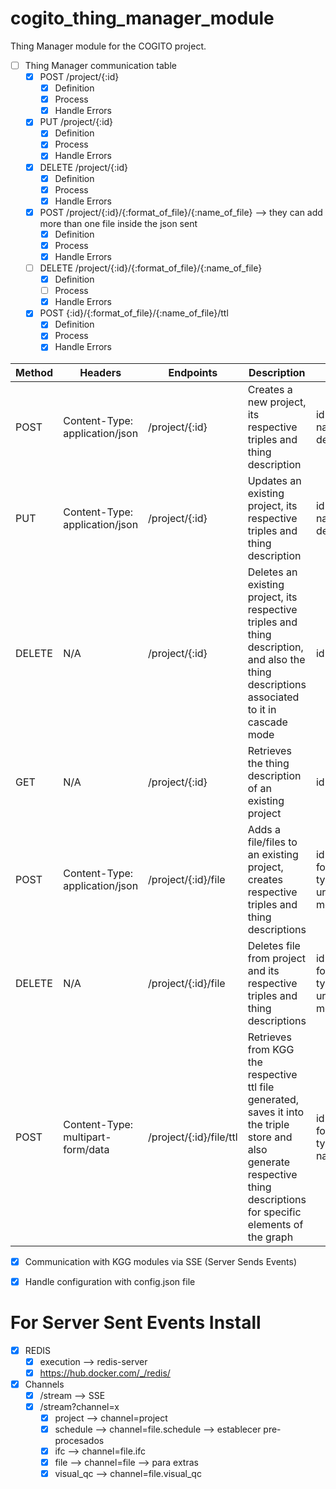 # cogito_thing_manager_module
Thing Manager module for the COGITO project.

- [ ] Thing Manager communication table
	- [x] POST /project/{:id}
		- [x] Definition
		- [x] Process
		- [x] Handle Errors
	- [x] PUT /project/{:id}
		- [x] Definition
		- [x] Process
		- [x] Handle Errors
	- [x] DELETE /project/{:id}
		- [x] Definition
		- [x] Process
		- [x] Handle Errors
	- [x] POST /project/{:id}/{:format_of_file}/{:name_of_file} --> they can add more than one file inside the json sent
		- [x] Definition
		- [x] Process
		- [x] Handle Errors
	- [ ] DELETE /project/{:id}/{:format_of_file}/{:name_of_file}
		- [x] Definition
		- [ ] Process
		- [x] Handle Errors
	- [x] POST {:id}/{:format_of_file}/{:name_of_file}/ttl
		- [x] Definition
		- [x] Process
		- [x] Handle Errors

| Method | Headers                           | Endpoints               | Description                                                                                                                                                             | Parameters                                                                                                    |
| ------ | --------------------------------- | ----------------------- | ----------------------------------------------------------------------------------------------------------------------------------------------------------------------- | ------------------------------------------------------------------------------------------------------------- |
| POST   | Content-Type: application/json    | /project/{:id}          | Creates a new project, its respective triples and thing description                                                                                                     | id(mandatory), name(optional), description(optional)                                                          |
| PUT    | Content-Type: application/json    | /project/{:id}          | Updates an existing project, its respective triples and thing description                                                                                               | id(mandatory), name(optional), description(optional)                                                          |
| DELETE | N/A                               | /project/{:id}          | Deletes an existing project, its respective triples and thing description, and also the thing descriptions associated to it in cascade mode                             | id(mandatory)                                                                                                 |
| GET    | N/A                               | /project/{:id}          | Retrieves the thing description of an existing project                                                                                                                  | id(mandatory)                                                                                                 |
| POST   | Content-Type: application/json    | /project/{:id}/file     | Adds a file/files to an existing project, creates respective triples and thing descriptions                                                                             | id(mandatory), format_of_file(mandatory), type_of_file(mandatory), uri_of_file(mandatory), metadata(optional) |
| DELETE | N/A                               | /project/{:id}/file     | Deletes file from project and its respective triples and thing descriptions                                                                                             | id(mandatory), format_of_file(mandatory), type_of_file(mandatory), uri_of_file(mandatory), metadata(optional) |
| POST   | Content-Type: multipart-form/data | /project/{:id}/file/ttl | Retrieves from KGG the respective ttl file generated, saves it into the triple store and also generate respective thing descriptions for specific elements of the graph | id(mandatory), format_of_file(mandatory), type_of_file(mandatory), name_of_file(mandatory)                    |

- [x] Communication with KGG modules via SSE (Server Sends Events)
- [x] Handle configuration with config.json file


# For Server Sent Events Install

- [x] REDIS
  - [x] execution --> redis-server
  - [x] https://hub.docker.com/_/redis/

- [x] Channels
  - [x] /stream --> SSE
  - [x] /stream?channel=x
    - [x] project --> channel=project
    - [x] schedule --> channel=file.schedule --> establecer pre-procesados
    - [x] ifc --> channel=file.ifc
    - [x] file --> channel=file --> para extras
    - [x] visual_qc --> channel=file.visual_qc
